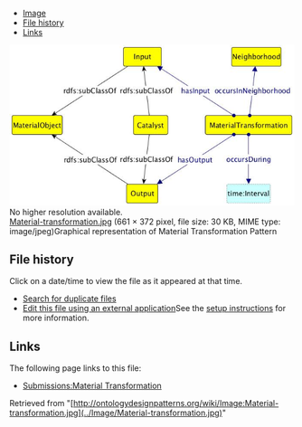 * [Image](../Image/Material-transformation.jpg#file)
* [File history](../Image/Material-transformation.jpg#filehistory)
* [Links](../Image/Material-transformation.jpg#filelinks)

[![Image:Material-transformation.jpg](../images/c/c4/Material-transformation.jpg)](../images/c/c4/Material-transformation.jpg)  
No higher resolution available.  
[Material-transformation.jpg](../images/c/c4/Material-transformation.jpg)‎ (661 × 372 pixel, file size: 30 KB, MIME type: image/jpeg)Graphical representation of Material Transformation Pattern




## File history

Click on a date/time to view the file as it appeared at that time.



  
* [Search for duplicate files](http://ontologydesignpatterns.org/wiki/Special:FileDuplicateSearch/Material-transformation.jpg "Special:FileDuplicateSearch/Material-transformation.jpg")
* [Edit this file using an external application](http://ontologydesignpatterns.org/wiki/index.php?title=Image:Material-transformation.jpg&action=edit&externaledit=true&mode=file "Image:Material-transformation.jpg")See the [setup instructions](http://www.mediawiki.org/wiki/Manual:External_editors "http://www.mediawiki.org/wiki/Manual:External_editors") for more information.

## Links



The following page links to this file:


* [Submissions:Material Transformation](../Submissions/Material_Transformation "Submissions:Material Transformation")


Retrieved from "[http://ontologydesignpatterns.org/wiki/Image:Material-transformation.jpg](../Image/Material-transformation.jpg)"
